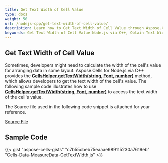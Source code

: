 ```yaml
---
title: Get Text Width of Cell Value
type: docs
weight: 50
url: /nodejs-cpp/get-text-width-of-cell-value/
description: Learn how to Get Text Width of Cell Value through Aspose.Cells for Node.js via C++ API.
keywords: Get Text Width of Cell Value Node.js via C++, Obtain Text Width of Cell Value Node.js via C++
---
```


## **Get Text Width of Cell Value**

Sometimes, developers might need to calculate the width of the cell's value for arranging data in some layout. Aspose.Cells for Node.js via C++ provides the [**CellsHelper.getTextWidth(string, Font, number)**](https://reference.aspose.com/cells/nodejs-cpp/cellshelper/#getTextWidth-string-font-number-) method, which allows developers to get the text width of the cell's value. The following sample code illustrates how to use [**CellsHelper.getTextWidth(string, Font, number)**](https://reference.aspose.com/cells/nodejs-cpp/cellshelper/#getTextWidth-string-font-number-) to access the text width of the cell's value.

The Source file used in the following code snippet is attached for your reference.

[Source File](96928090.xlsx)

## Sample Code

{{< gist "aspose-cells-gists" "c7b55cbeb75eaaae989115230a7619eb" "Cells-Data-MeasureData-GetTextWidth.js" >}}
